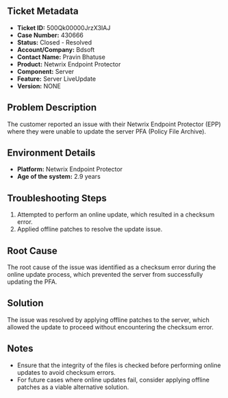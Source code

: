 ## Ticket Metadata
- **Ticket ID:** 500Qk00000JrzX3IAJ
- **Case Number:** 430666
- **Status:** Closed - Resolved
- **Account/Company:** Bdsoft
- **Contact Name:** Pravin Bhatuse
- **Product:** Netwrix Endpoint Protector
- **Component:** Server
- **Feature:** Server LiveUpdate
- **Version:** NONE

## Problem Description
The customer reported an issue with their Netwrix Endpoint Protector (EPP) where they were unable to update the server PFA (Policy File Archive).

## Environment Details
- **Platform:** Netwrix Endpoint Protector
- **Age of the system:** 2.9 years

## Troubleshooting Steps
1. Attempted to perform an online update, which resulted in a checksum error.
2. Applied offline patches to resolve the update issue.

## Root Cause
The root cause of the issue was identified as a checksum error during the online update process, which prevented the server from successfully updating the PFA.

## Solution
The issue was resolved by applying offline patches to the server, which allowed the update to proceed without encountering the checksum error.

## Notes
- Ensure that the integrity of the files is checked before performing online updates to avoid checksum errors.
- For future cases where online updates fail, consider applying offline patches as a viable alternative solution.
